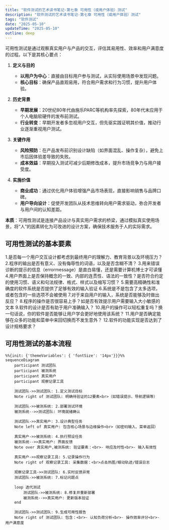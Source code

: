 ```yaml
---
title: "软件测试的艺术读书笔记-第七章 可用性（或用户体验）测试"
description: "软件测试的艺术读书笔记-第七章 可用性（或用户体验）测试"
tags: "软件测试"
date: "2025-05-10"
updateTime: "2025-05-10"
outline: deep
---
```


可用性测试是通过观察真实用户与产品的交互，评估其易用性、效率和用户满意度的过程。以下是其核心要点：

1. **定义与目的**  
   - **以用户为中心**：直接由目标用户参与测试，从实际使用场景中发现问题。  
   - **核心目标**：确保产品直观易用，符合用户需求和行为习惯，提升用户体验。

2. **历史背景**  
   - **早期发展**：20世纪80年代由施乐PARC等机构率先探索，80年代末应用于个人电脑软硬件的发布前测试。  
   - **行业转变**：早期开发者多忽视用户交互，但先驱实践证明其价值，推动行业逐渐重视用户测试。

3. **关键作用**  
   - **风险预防**：在产品发布前识别设计缺陷（如界面混乱、操作复杂），避免上市后因体验差导致的失败。  
   - **成本效益**：早期投入测试可减少后期修改成本，提升市场竞争力与用户接受度。

4. **实施价值**  
   - **商业成功**：通过优化用户体验增强产品市场表现，直接影响销售与品牌口碑。  
   - **用户导向设计**：促使开发团队从技术思维转向用户需求驱动，弥合开发者与用户间的认知差距。

**本质**：可用性测试是连接产品设计与真实用户需求的桥梁，通过模拟真实使用场景，将“人”的因素转化为可改进的设计方案，确保技术服务于人的实际需求。

## 可用性测试的基本要素
1.是否每一个用户交互设计都考虑到最终用户的理解力、教育背景以及环境压力？
2.程序的输出是否有意义、没有侮辱性的词语，以及是否含糊不清？
3.用来错误诊断的提示的信息（errormessage）是直白易懂，还是需要计算机博士才可读懂
4.用户界面上是否保持概念的一致、内部的连贯性、语法的一致性？是否符合约定的使用习惯、语义和句法规律、格式、样式以及缩写习惯？
5.需要高精确性和准确度的软件系统是否提供了足够有效的输入验证
6.系统是不是包含了太多选项，或者包含的一些选项不会被使用
7.对于来自用户的输入，系统是否能够及时做出反应？
8.程序的操作是否很容易上手？如是否有效提示用户需要输入大小敏感的文本
9.软件的设计是否有助于用户准确输入？
10.用户的操作可以轻松重复吗？换一句话说，你的软件是否能够让用户学会更好地使用该系统？
11.用户是否确定能够在众多的功能和菜单中来回切换而不发生意外？
12.软件的功能实现是否达到了设计规格要求？

## 可用性测试的基本流程


```mermaid
%%{init: {'themeVariables': { 'fontSize': '14px'}}}%%
sequenceDiagram
    participant 测试团队
    participant 被测系统
    participant 真实用户
    participant 观察记录工具

    测试团队->>测试团队: 1.定义测试目标
    Note right of 测试团队: 明确待验证的12要素<br>（如错误提示、导航逻辑等）
    
    测试团队->>被测系统: 2.部署测试环境
    被测系统-->>测试团队: 环境就绪确认
    
    测试团队->>真实用户: 3.设计典型任务
    Note left of 真实用户: 包含核心场景与边缘操作<br>（如密码输入、菜单返回）
    
    真实用户->>被测系统: 4.执行预设任务
    被测系统-->>真实用户: 界面反馈
    Note over 真实用户,被测系统: 验证要素：<br>- 响应及时性<br>- 输入有效性
    
    真实用户->>观察记录工具: 5.记录操作行为
    Note right of 观察记录工具: 采集数据：<br>点击热图/眼动轨迹/错误日志
    
    观察记录工具->>测试团队: 6.实时反馈异常
    测试团队->>被测系统: 7.标记问题点
    
    loop 迭代测试
        测试团队->>被测系统: 8.修复并重新部署
        被测系统-->>真实用户: 更新版本验证
    end
    
    测试团队->>测试团队: 9.生成可用性报告
    Note right of 测试团队: 包含：<br>- 认知负荷分析<br>- 操作效率评分<br>- 用户满意度
```
